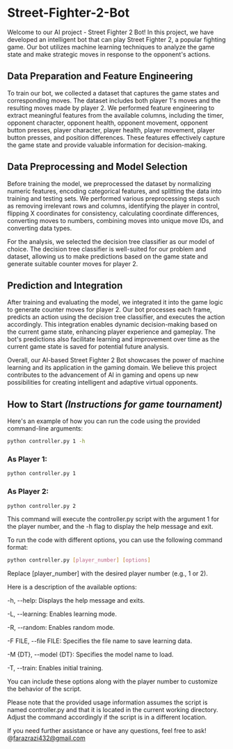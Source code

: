 # Street-Fighter-2-Bot

Welcome to our AI project - Street Fighter 2 Bot! In this project, we have developed an intelligent bot that can play Street Fighter 2, a popular fighting game. Our bot utilizes machine learning techniques to analyze the game state and make strategic moves in response to the opponent's actions.

## Data Preparation and Feature Engineering

To train our bot, we collected a dataset that captures the game states and corresponding moves. The dataset includes both player 1's moves and the resulting moves made by player 2. We performed feature engineering to extract meaningful features from the available columns, including the timer, opponent character, opponent health, opponent movement, opponent button presses, player character, player health, player movement, player button presses, and position differences. These features effectively capture the game state and provide valuable information for decision-making.

## Data Preprocessing and Model Selection

Before training the model, we preprocessed the dataset by normalizing numeric features, encoding categorical features, and splitting the data into training and testing sets. We performed various preprocessing steps such as removing irrelevant rows and columns, identifying the player in control, flipping X coordinates for consistency, calculating coordinate differences, converting moves to numbers, combining moves into unique move IDs, and converting data types.

For the analysis, we selected the decision tree classifier as our model of choice. The decision tree classifier is well-suited for our problem and dataset, allowing us to make predictions based on the game state and generate suitable counter moves for player 2.

## Prediction and Integration

After training and evaluating the model, we integrated it into the game logic to generate counter moves for player 2. Our bot processes each frame, predicts an action using the decision tree classifier, and executes the action accordingly. This integration enables dynamic decision-making based on the current game state, enhancing player experience and gameplay. The bot's predictions also facilitate learning and improvement over time as the current game state is saved for potential future analysis.

Overall, our AI-based Street Fighter 2 Bot showcases the power of machine learning and its application in the gaming domain. We believe this project contributes to the advancement of AI in gaming and opens up new possibilities for creating intelligent and adaptive virtual opponents.

## How to Start *(Instructions for game tournament)*
Here's an example of how you can run the code using the provided command-line arguments:
``` bash
python controller.py 1 -h
```
### As Player 1: 
``` bash
python controller.py 1
```
### As Player 2: 
``` bash
python controller.py 2 
```
This command will execute the controller.py script with the argument 1 for the player number, and the -h flag to display the help message and exit.

To run the code with different options, you can use the following command format:

``` bash
python controller.py [player_number] [options]
```

Replace [player_number] with the desired player number (e.g., 1 or 2).

Here is a description of the available options:

-h, --help: Displays the help message and exits.

-L, --learning: Enables learning mode.

-R, --random: Enables random mode.

-F FILE, --file FILE: Specifies the file name to save learning data.

-M {DT}, --model {DT}: Specifies the model name to load.

-T, --train: Enables initial training.

You can include these options along with the player number to customize the behavior of the script.

Please note that the provided usage information assumes the script is named controller.py and that it is located in the current working directory. Adjust the command accordingly if the script is in a different location.

If you need further assistance or have any questions, feel free to ask! @farazrazi432@gmail.com
